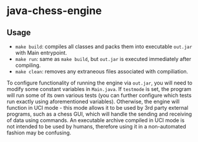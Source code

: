 # java-chess-engine

## Usage
- `make build`: compiles all classes and packs them into executable `out.jar` with Main entrypoint.
- `make run`: same as `make build`, but `out.jar` is executed immediately after compiling.
- `make clean`: removes any extraneous files associated with compiliation.

To configure functionality of running the engine via `out.jar`, you will need to modify some constant variables in `Main.java`. If `testmode` is set, the program will run some of its own various tests (you can further configure which tests run exactly using aforementioned variables). Otherwise, the engine will function in UCI mode - this mode allows it to be used by 3rd party external programs, such as a chess GUI, which will handle the sending and receiving of data using commands. An executable archive compiled in UCI mode is not intended to be used by humans, therefore using it in a non-automated fashion may be confusing.
